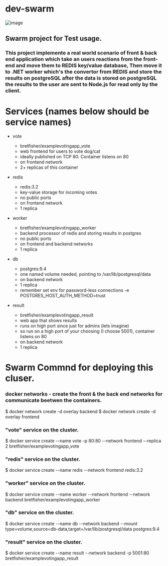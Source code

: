 # dev-swarm

![image](https://user-images.githubusercontent.com/59050392/162619721-118dd81b-efa4-4d6a-b9fc-d122d72b82f0.png)

## Swarm project for Test usage. 
### This project implemente a real world scenario of front & back end application which take an users reactions from the front-end and move them to REDIS key/value database, Then move it to .NET worker which's the convertor from REDIS and store the results on postgreSQL after the data is stored on postgreSQL the results to the user are sent to Node.js for read only by the client. 

# Services (names below should be service names)

* vote

  * bretfisher/examplevotingapp_vote
  * web frontend for users to vote dog/cat
  * ideally published on TCP 80. Container listens on 80
  * on frontend network
  * 2+ replicas of this container

* redis

  * redis:3.2
  * key-value storage for incoming votes  
  * no public ports
  * on frontend network
  * 1 replica 

* worker

  * bretfisher/examplevotingapp_worker
  * backend processor of redis and storing results in postgres
  * no public ports
  * on frontend and backend networks
  * 1 replica

* db

  * postgres:9.4
  * one named volume needed, pointing to /var/lib/postgresql/data
  * on backend network
  * 1 replica
  * remember set env for password-less connections -e POSTGRES_HOST_AUTH_METHOD=trust


* result

  * bretfisher/examplevotingapp_result
  * web app that shows results
  * runs on high port since just for admins (lets imagine)
  * so run on a high port of your choosing (I choose 5001), container listens on 80
  * on backend network
  * 1 replica



# Swarm Commnd for deploying this cluser. 

###  docker networks - create the front & the back end networks for communicate beetwen the containers. 

 $ docker network create -d overlay backend
 $ docker network create -d overlay frontend 

### "vote" service on the cluster.

 $ docker service create --name vote -p 80:80 --network frontend --replica 2 bretfisher/examplevotingapp_vote
 
### "redis" service on the cluster.

 $ docker service create --name redis --network frontend  redis:3.2
 
### "worker" service on the cluster. 
 
 $ docker service create --name worker --network frontend --network backend bretfisher/examplevotingapp_worker

### "db" service on the cluster.
 
 $ docker service create --name db --network backend --mount type=volume,source=db-data,target=/var/lib/postgresql/data postgres:9.4
 
### "result" service on the cluster.
 
 $ docker service create --name result --network backend -p 5001:80 bretfisher/examplevotingapp_result
